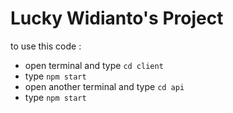 # Lucky Widianto's Project

to use this code : 
* open terminal and type `cd client`
* type `npm start`
* open another terminal and type `cd api`
* type `npm start`